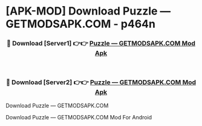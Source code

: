 # [APK-MOD] Download Puzzle — GETMODSAPK.COM - p464n


<div align="center">
<h3>🔴 Download [Server1] 👉👉 <a href="https://apk-comot.site?title=Puzzle_—_GETMODSAPK.COM">Puzzle — GETMODSAPK.COM Mod Apk</a></h3><br>
<h3>🔴 Download [Server2] 👉👉 <a href="https://apk-comot.site?title=Puzzle_—_GETMODSAPK.COM">Puzzle — GETMODSAPK.COM Mod Apk</a></h3>
</div>



Download Puzzle — GETMODSAPK.COM 

Download Puzzle — GETMODSAPK.COM Mod For Android